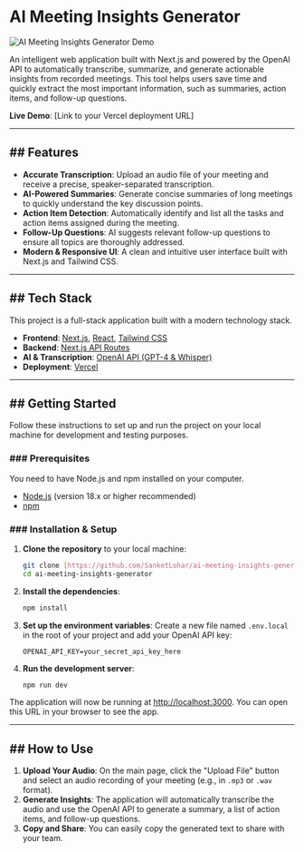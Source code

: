 # AI Meeting Insights Generator

![AI Meeting Insights Generator Demo](https://via.placeholder.com/700x350.png?text=App+Screenshot+Here)

An intelligent web application built with Next.js and powered by the OpenAI API to automatically transcribe, summarize, and generate actionable insights from recorded meetings. This tool helps users save time and quickly extract the most important information, such as summaries, action items, and follow-up questions.

**Live Demo**: [Link to your Vercel deployment URL]

---

## ## Features

* **Accurate Transcription**: Upload an audio file of your meeting and receive a precise, speaker-separated transcription.
* **AI-Powered Summaries**: Generate concise summaries of long meetings to quickly understand the key discussion points.
* **Action Item Detection**: Automatically identify and list all the tasks and action items assigned during the meeting.
* **Follow-Up Questions**: AI suggests relevant follow-up questions to ensure all topics are thoroughly addressed.
* **Modern & Responsive UI**: A clean and intuitive user interface built with Next.js and Tailwind CSS.

---

## ## Tech Stack

This project is a full-stack application built with a modern technology stack.

* **Frontend**: [Next.js](https://nextjs.org/), [React](https://reactjs.org/), [Tailwind CSS](https://tailwindcss.com/)
* **Backend**: [Next.js API Routes](https://nextjs.org/docs/api-routes/introduction)
* **AI & Transcription**: [OpenAI API (GPT-4 & Whisper)](https://openai.com/)
* **Deployment**: [Vercel](https://vercel.com/)

---

## ## Getting Started

Follow these instructions to set up and run the project on your local machine for development and testing purposes.

### ### Prerequisites

You need to have Node.js and npm installed on your computer.

* [Node.js](https://nodejs.org/) (version 18.x or higher recommended)
* [npm](https://www.npmjs.com/)

### ### Installation & Setup

1.  **Clone the repository** to your local machine:
    ```bash
    git clone [https://github.com/SanketLohar/ai-meeting-insights-generator.git](https://github.com/SanketLohar/ai-meeting-insights-generator.git)
    cd ai-meeting-insights-generator
    ```

2.  **Install the dependencies**:
    ```bash
    npm install
    ```

3.  **Set up the environment variables**:
    Create a new file named `.env.local` in the root of your project and add your OpenAI API key:
    ```env
    OPENAI_API_KEY=your_secret_api_key_here
    ```

4.  **Run the development server**:
    ```bash
    npm run dev
    ```

The application will now be running at [http://localhost:3000](http://localhost:3000). You can open this URL in your browser to see the app.

---

## ## How to Use

1.  **Upload Your Audio**: On the main page, click the "Upload File" button and select an audio recording of your meeting (e.g., in `.mp3` or `.wav` format).
2.  **Generate Insights**: The application will automatically transcribe the audio and use the OpenAI API to generate a summary, a list of action items, and follow-up questions.
3.  **Copy and Share**: You can easily copy the generated text to share with your team.
